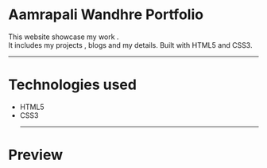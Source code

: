 # Aamrapali Wandhre Portfolio<br>
This website showcase my work . <br>It includes my projects , blogs and my details. Built with HTML5 and CSS3.<hr> 
# Technologies used<br>
* HTML5
* CSS3<hr>
# Preview 


